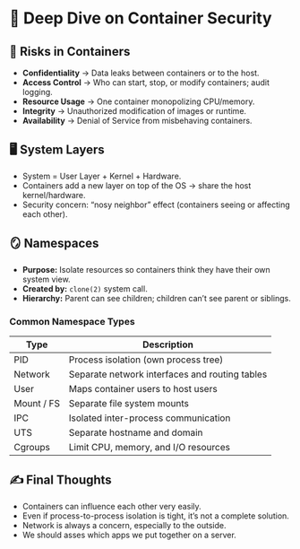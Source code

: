 # 🔐 Deep Dive on Container Security

## 🛑 Risks in Containers

- **Confidentiality** → Data leaks between containers or to the host.
- **Access Control** → Who can start, stop, or modify containers; audit logging.
- **Resource Usage** → One container monopolizing CPU/memory.
- **Integrity** → Unauthorized modification of images or runtime.
- **Availability** → Denial of Service from misbehaving containers.

## 🖥️ System Layers

- System = User Layer + Kernel + Hardware.
- Containers add a new layer on top of the OS → share the host kernel/hardware.
- Security concern: “nosy neighbor” effect (containers seeing or affecting each other).

## 🪞 Namespaces

- **Purpose:** Isolate resources so containers think they have their own system view.
- **Created by:** `clone(2)` system call.
- **Hierarchy:** Parent can see children; children can’t see parent or siblings.

### Common Namespace Types

| Type       | Description                                    |
| ---------- | ---------------------------------------------- |
| PID        | Process isolation (own process tree)           |
| Network    | Separate network interfaces and routing tables |
| User       | Maps container users to host users             |
| Mount / FS | Separate file system mounts                    |
| IPC        | Isolated inter-process communication           |
| UTS        | Separate hostname and domain                   |
| Cgroups    | Limit CPU, memory, and I/O resources           |

## ✍️ Final Thoughts

- Containers can influence each other very easily.
- Even if process-to-process isolation is tight, it’s not a complete solution.
- Network is always a concern, especially to the outside.
- We should asses which apps we put together on a server.
